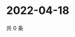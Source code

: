 # 2022-04-18

共 0 条

<!-- BEGIN WEIBO -->
<!-- 最后更新时间 Mon Apr 18 2022 18:18:32 GMT+0800 (China Standard Time) -->

<!-- END WEIBO -->

